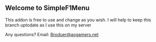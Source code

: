 ## Welcome to SimpleF1Menu
This addon is free to use and change as you wish.
I will help to keep this branch uptodate as I use this on my server

Any questions? Email: Broduer@aogamers.net
